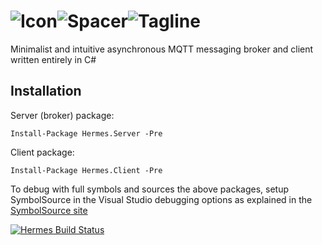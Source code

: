 # ![Icon](http://clarius.io/hermes/64px.png)![Spacer](http://clarius.io/hermes/spacer.png)![Tagline](http://clarius.io/hermes/tagline.png)


Minimalist and intuitive asynchronous MQTT messaging broker and client written entirely in C#


## Installation

Server (broker) package:

`Install-Package Hermes.Server -Pre`

Client package:

`Install-Package Hermes.Client -Pre`

To debug with full symbols and sources the above packages, setup SymbolSource in the Visual Studio debugging options as explained in the [SymbolSource site](http://www.symbolsource.org/Public/Home/VisualStudio)

[![Hermes Build Status](https://www.myget.org/BuildSource/Badge/hermes?identifier=8a2033e6-103a-40b8-b047-33fb5492ee73)](https://www.myget.org/)
